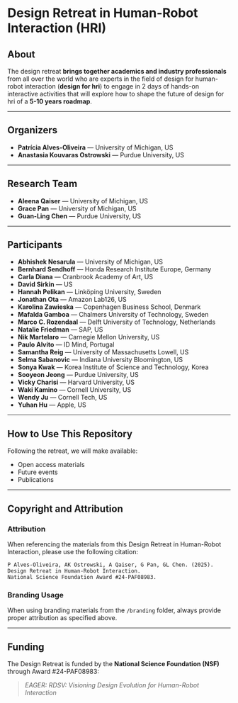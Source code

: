 # Design Retreat in Human-Robot Interaction (HRI)

## About

The design retreat **brings together academics and industry professionals** from  all over the world who are experts in the field of design for human-robot interaction (**design for hri**) to engage in 2 days of hands-on interactive activities that will explore how to shape the future of design for hri of a **5-10 years roadmap**.

---

## Organizers

- **Patrícia Alves-Oliveira** — University of Michigan, US  
- **Anastasia Kouvaras Ostrowski** — Purdue University, US

---

## Research Team

- **Aleena Qaiser** — University of Michigan, US
- **Grace Pan** — University of Michigan, US
- **Guan-Ling Chen** — Purdue University, US

---

## Participants

- **Abhishek Nesarula** — University of Michigan, US
- **Bernhard Sendhoff** — Honda Research Institute Europe, Germany
- **Carla Diana** — Cranbrook Academy of Art, US
- **David Sirkin** — US
- **Hannah Pelikan** — Linköping University, Sweden
- **Jonathan Ota** — Amazon Lab126, US
- **Karolina Zawieska** — Copenhagen Business School, Denmark
- **Mafalda Gamboa** — Chalmers University of Technology, Sweden
- **Marco C. Rozendaal** — Delft University of Technology, Netherlands
- **Natalie Friedman** — SAP, US
- **Nik Martelaro** — Carnegie Mellon University, US
- **Paulo Alvito** — ID Mind, Portugal
- **Samantha Reig** — University of Massachusetts Lowell, US
- **Selma Sabanovic** — Indiana University Bloomington, US
- **Sonya Kwak** — Korea Institute of Science and Technology, Korea
- **Sooyeon Jeong** — Purdue University, US
- **Vicky Charisi** — Harvard University, US
- **Waki Kamino** — Cornell University, US
- **Wendy Ju** — Cornell Tech, US
- **Yuhan Hu** — Apple, US

---

## How to Use This Repository

Following the retreat, we will make available:

- Open access materials
- Future events
- Publications

---

## Copyright and Attribution

### Attribution
When referencing the materials from this Design Retreat in Human-Robot Interaction, please use the following citation:
```
P Alves-Oliveira, AK Ostrowski, A Qaiser, G Pan, GL Chen. (2025).
Design Retreat in Human-Robot Interaction.
National Science Foundation Award #24-PAF08983.
```
### Branding Usage
When using branding materials from the `/branding` folder, always provide proper attribution as specified above.

---

## Funding

The Design Retreat is funded by the **National Science Foundation (NSF)** through Award #24-PAF08983:  
> *EAGER: RDSV: Visioning Design Evolution for Human-Robot Interaction*
